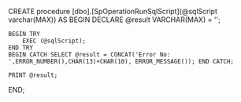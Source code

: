 ﻿
CREATE procedure [dbo].[SpOperationRunSqlScript](@sqlScript varchar(MAX))
AS
BEGIN 
	DECLARE @result VARCHAR(MAX) = '';

	BEGIN TRY 
		EXEC (@sqlScript);
	END TRY
	BEGIN CATCH SELECT @result = CONCAT('Error No: ',ERROR_NUMBER(),CHAR(13)+CHAR(10), ERROR_MESSAGE()); END CATCH;

	PRINT @result;
END;

